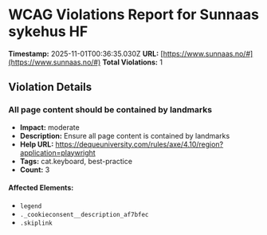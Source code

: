 # WCAG Violations Report for Sunnaas sykehus HF

**Timestamp:** 2025-11-01T00:36:35.030Z
**URL:** [https://www.sunnaas.no/#](https://www.sunnaas.no/#)
**Total Violations:** 1

## Violation Details

### All page content should be contained by landmarks

- **Impact:** moderate
- **Description:** Ensure all page content is contained by landmarks
- **Help URL:** https://dequeuniversity.com/rules/axe/4.10/region?application=playwright
- **Tags:** cat.keyboard, best-practice
- **Count:** 3

#### Affected Elements:

- `legend`
- `._cookieconsent__description_af7bfec`
- `.skiplink`
